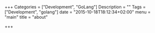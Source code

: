 +++
Categories = ["Development", "GoLang"]
Description = ""
Tags = ["Development", "golang"]
date = "2015-10-18T18:12:34+02:00"
menu = "main"
title = "about"

+++

